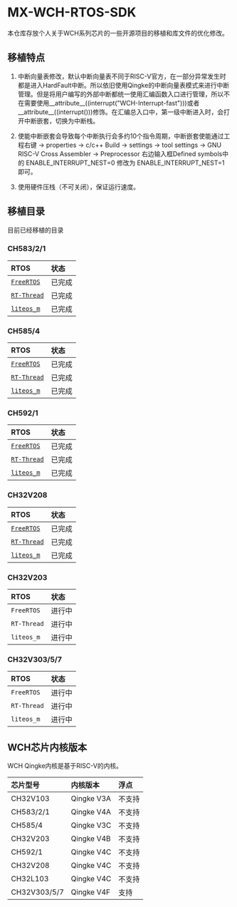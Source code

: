 # MX-WCH-RTOS-SDK

本仓库存放个人关于WCH系列芯片的一些开源项目的移植和库文件的优化修改。

## 移植特点

1. 中断向量表修改，默认中断向量表不同于RISC-V官方，在一部分异常发生时都是进入HardFault中断。所以依旧使用Qingke的中断向量表模式来进行中断管理。但是将用户编写的外部中断都统一使用汇编函数入口进行管理，所以不在需要使用__attribute__((interrupt("WCH-Interrupt-fast")))或者__attribute__((interrupt()))修饰。在汇编总入口中，第一级中断进入时，会打开中断嵌套，切换为中断栈。

2. 使能中断嵌套会导致每个中断执行会多约10个指令周期，中断嵌套使能通过工程右键 -> properties -> c/c++ Build -> settings -> tool settings -> GNU RISC-V Cross Assembler -> Preprocessor 右边输入框Defined symbols中的 ENABLE_INTERRUPT_NEST=0 修改为 ENABLE_INTERRUPT_NEST=1 即可。

3. 使用硬件压栈（不可关闭），保证运行速度。

## 移植目录

目前已经移植的目录

### CH583/2/1

| RTOS | 状态 |
| :---- | :---- |
| [`FreeRTOS`](CH583_2_1/FreeRTOS/) | 已完成 |
| [`RT-Thread`](CH583_2_1/RT-Thread-Nano/) | 已完成 |
| [`liteos_m`](CH583_2_1/LiteOS_m/) | 已完成 |

### CH585/4

| RTOS | 状态 |
| :---- | :---- |
| [`FreeRTOS`](CH585_4/FreeRTOS/) | 已完成 |
| [`RT-Thread`](CH585_4/RT-Thread-Nano/) | 已完成 |
| [`liteos_m`](CH585_4/LiteOS_m/) | 已完成 |

### CH592/1

| RTOS | 状态 |
| :---- | :---- |
| [`FreeRTOS`](CH592/FreeRTOS/) | 已完成 |
| [`RT-Thread`](CH592/RT-Thread-Nano/) | 已完成 |
| [`liteos_m`](CH592/LiteOS_m/) | 已完成 |

### CH32V208

| RTOS | 状态 |
| :---- | :---- |
| [`FreeRTOS`](CH32V208/FreeRTOS/) | 已完成 |
| [`RT-Thread`](CH32V208/RT-Thread-Nano/) | 已完成 |
| [`liteos_m`](CH32V208/LiteOS_m/) | 已完成 |

### CH32V203

| RTOS | 状态 |
| :---- | :---- |
| `FreeRTOS` | 进行中 |
| `RT-Thread` | 进行中 |
| `liteos_m` | 进行中 |

### CH32V303/5/7

| RTOS | 状态 |
| :---- | :---- |
| `FreeRTOS` | 进行中 |
| `RT-Thread` | 进行中 |
| `liteos_m` | 进行中 |

## WCH芯片内核版本

WCH Qingke内核是基于RISC-V的内核。

| 芯片型号 | 内核版本 | 浮点 |
| :---- | :---- | :---- |
| CH32V103 | Qingke V3A | 不支持 |
| CH583/2/1 | Qingke V4A | 不支持 |
| CH585/4 | Qingke V3C | 不支持 |
| CH32V203 | Qingke V4B | 不支持 |
| CH592/1 | Qingke V4C | 不支持 |
| CH32V208 | Qingke V4C | 不支持 |
| CH32L103 | Qingke V4C | 不支持 |
| CH32V303/5/7 | Qingke V4F | 支持 |

